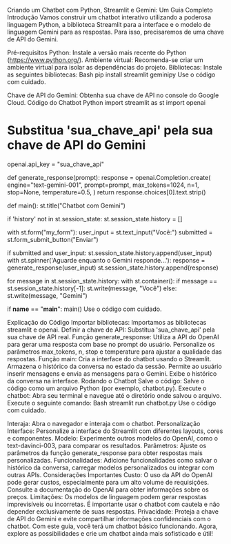 
Criando um Chatbot com Python, Streamlit e Gemini: Um Guia Completo
Introdução
Vamos construir um chatbot interativo utilizando a poderosa linguagem Python, a biblioteca Streamlit para a interface e o modelo de linguagem Gemini para as respostas. Para isso, precisaremos de uma chave de API do Gemini.

Pré-requisitos
Python: Instale a versão mais recente do Python (https://www.python.org/).
Ambiente virtual: Recomenda-se criar um ambiente virtual para isolar as dependências do projeto.
Bibliotecas: Instale as seguintes bibliotecas:
Bash
pip install streamlit geminipy
Use o código com cuidado.

Chave de API do Gemini: Obtenha sua chave de API no console do Google Cloud.
Código do Chatbot
Python
import streamlit as st
import openai

# Substitua 'sua_chave_api' pela sua chave de API do Gemini
openai.api_key = "sua_chave_api"

def generate_response(prompt):
  response = openai.Completion.create(
    engine="text-gemini-001",
    prompt=prompt,
    max_tokens=1024,
    n=1,
    stop=None,
    temperature=0.5,
  )
  return response.choices[0].text.strip()

def main():
  st.title("Chatbot com Gemini")

  if 'history' not in st.session_state:
    st.session_state.history = []

  with st.form("my_form"):
    user_input = st.text_input("Você:")
    submitted = st.form_submit_button("Enviar")

  if submitted and user_input:
    st.session_state.history.append(user_input)
    with st.spinner('Aguarde enquanto o Gemini responde...'):
      response = generate_response(user_input)
      st.session_state.history.append(response)

  for message in st.session_state.history:
    with st.container():
      if message == st.session_state.history[-1]:
        st.write(message, "Você")
      else:
        st.write(message, "Gemini")

if __name__ == "__main__":
  main()
Use o código com cuidado.

Explicação do Código
Importar bibliotecas: Importamos as bibliotecas streamlit e openai.
Definir a chave de API: Substitua 'sua_chave_api' pela sua chave de API real.
Função generate_response:
Utiliza a API do OpenAI para gerar uma resposta com base no prompt do usuário.
Personalize os parâmetros max_tokens, n, stop e temperature para ajustar a qualidade das respostas.
Função main:
Cria a interface do chatbot usando o Streamlit.
Armazena o histórico da conversa no estado da sessão.
Permite ao usuário inserir mensagens e envia as mensagens para o Gemini.
Exibe o histórico da conversa na interface.
Rodando o Chatbot
Salve o código: Salve o código como um arquivo Python (por exemplo, chatbot.py).
Execute o chatbot: Abra seu terminal e navegue até o diretório onde salvou o arquivo. Execute o seguinte comando:
Bash
streamlit run chatbot.py
Use o código com cuidado.

Interaja: Abra o navegador e interaja com o chatbot.
Personalização
Interface: Personalize a interface do Streamlit com diferentes layouts, cores e componentes.
Modelo: Experimente outros modelos do OpenAI, como o text-davinci-003, para comparar os resultados.
Parâmetros: Ajuste os parâmetros da função generate_response para obter respostas mais personalizadas.
Funcionalidades: Adicione funcionalidades como salvar o histórico da conversa, carregar modelos personalizados ou integrar com outras APIs.
Considerações Importantes
Custo: O uso da API do OpenAI pode gerar custos, especialmente para um alto volume de requisições. Consulte a documentação do OpenAI para obter informações sobre os preços.
Limitações: Os modelos de linguagem podem gerar respostas imprevisíveis ou incorretas. É importante usar o chatbot com cautela e não depender exclusivamente de suas respostas.
Privacidade: Proteja a chave de API do Gemini e evite compartilhar informações confidenciais com o chatbot.
Com este guia, você terá um chatbot básico funcionando. Agora, explore as possibilidades e crie um chatbot ainda mais sofisticado e útil!
